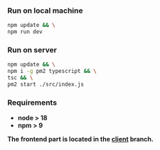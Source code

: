 ### Run on local machine

```bash
npm update && \
npm run dev
```

### Run on server

```bash
npm update && \
npm i -g pm2 typescript && \
tsc && \
pm2 start ./src/index.js
```

### Requirements

- **node > 18**
- **npm > 9**

**The frontend part is located in the [client](https://github.com/uchkunrakhimov/calls-queues/tree/client) branch.**
